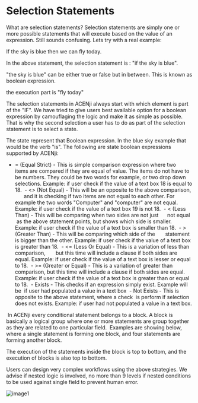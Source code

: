 # Selection Statements

What are selection statements? 
Selection statements are simply one or more possible statements that will execute based on the value of an expression. Still sounds confusing. Lets try with a real example:

If the sky is blue then we can fly today.

In the above statement, the selection statement is :
"if the sky is blue".

"the sky is blue" can be either true or false but in between. This is known as boolean expression.

the execution part is "fly today" 

The selection statements in ACENji always start with which element is part of the "IF". We have tried to give users best available option for a boolean expression by camouflaging the logic and make it as simple as possible. That is why the second selection a user has to do as part of the selection statement is to select a state.

The state represent that Boolean expression. In the blue sky example that would be the verb "is". 
The following are state boolean expressions supported by ACENji:

- = (Equal Strict) - This is simple comparison expression where two 
    items are compared if they are equal of value. The items do not have to be numbers. They could be two words for example, or two drop down selections. Example: if user check if the value of a text box 18 is equal to 18.
 - <> (Not Equal) - This will be an opposite to the above comparison,
      and it is checking if two items are not equal to each other. For example the two words "Computer" and "computer" are not equal. Example: if user check if the value of a text box 19 is not 18.
 - < (Less Than) - This will be comparing when two sides are not just
     not equal  as the above statement points, but shows which side is smaller. Example: if user check if the value of a text box is smaller than 18.
 - \> (Greater Than) - This will be comparing which side of the
      statement is bigger than the other. Example: if user check if the value of a text box is greater than 18.
 - <= (Less Or Equal) - This is a variation of less than comparison,
      but this time will include a clause if both sides are equal. Example: if user check if the value of a text box is lesser or equal to 18.
 - \>= (Greater or Equal) - This is a variation of greater than       comparison, but this time will include a clause if both sides are equal. Example: if user check if the value of a text box is greater than or equal to 18. 
 - Exists - This checks if an expression simply exist. Example will be  if user had populated a value in a text box
 - Not Exists - This is opposite to the above statement, where a check  is perform if selection does not exists. Example: if user had not populated a value in a text box. 

 In ACENji every conditional statement belongs to a block. A block is basically a logical group where one or more statements are group together as they are related to one particular field.
 Examples are showing below, where a single statement is forming one block, and four statements are forming another block.

The execution of the statements inside the block is top to bottom, and the execution of blocks is also top to bottom. 

Users can design very complex workflows using the above strategies. We advise if nested logic is involved, no more than 9 levels if nested conditions to be used against single field to prevent human error. 



![image1](../../../../images/tutorials/conditions/conditions-10.png)

